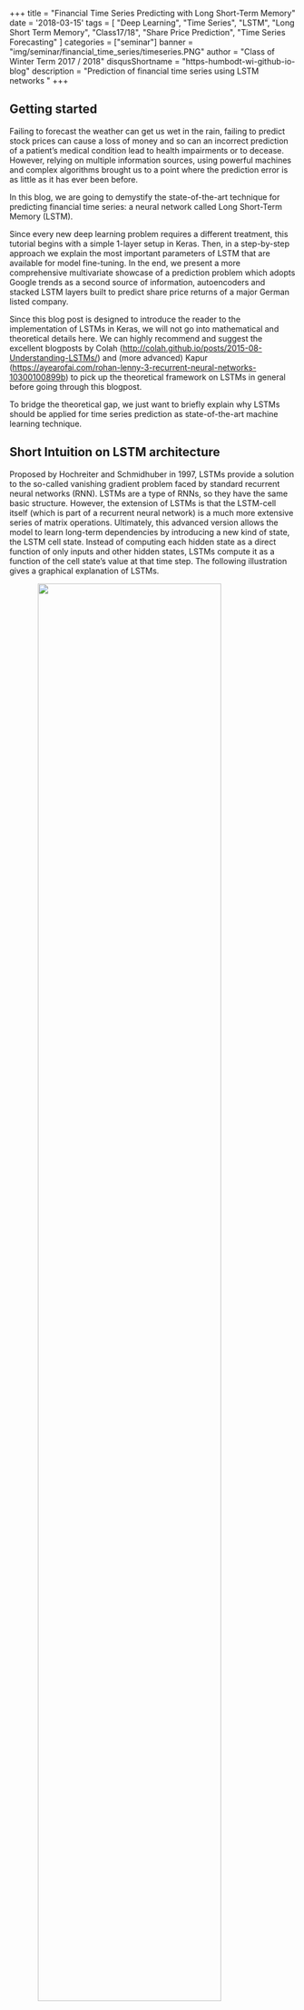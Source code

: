 +++
title = "Financial Time Series Predicting with Long Short-Term Memory"
date = '2018-03-15'
tags = [ "Deep Learning", "Time Series", "LSTM", "Long Short Term Memory", "Class17/18", "Share Price Prediction", "Time Series Forecasting" ]
categories = ["seminar"]
banner = "img/seminar/financial_time_series/timeseries.PNG"
author = "Class of Winter Term 2017 / 2018"
disqusShortname = "https-humbodt-wi-github-io-blog"
description = "Prediction of financial time series using LSTM networks "
+++

## Getting started
Failing to forecast the weather can get us wet in the rain, failing to predict stock prices can cause a loss of money and so can an incorrect prediction of a patient’s medical condition lead to health impairments or to decease. However, relying on multiple information sources, using powerful machines and complex algorithms brought us to a point where the prediction error is as little as it has ever been before.

In this blog, we are going to demystify the state-of-the-art technique for predicting financial time series: a neural network called Long Short-Term Memory (LSTM). 

Since every new deep learning problem requires a different treatment, this tutorial begins with a simple 1-layer setup in Keras. Then, in a step-by-step approach we explain the most important parameters of LSTM that are available for model fine-tuning. In the end, we present a more comprehensive multivariate showcase of a prediction problem which adopts Google trends as a second source of information, autoencoders and stacked LSTM layers built to predict share price returns of a major German listed company.

Since this blog post is designed to introduce the reader to the implementation of LSTMs in Keras, we will not go into mathematical and theoretical details here. We can highly recommend and suggest the excellent blogposts by Colah (http://colah.github.io/posts/2015-08-Understanding-LSTMs/) and  (more advanced) Kapur (https://ayearofai.com/rohan-lenny-3-recurrent-neural-networks-10300100899b) to pick up the theoretical framework on LSTMs in general before going through this blogpost. 

To bridge the theoretical gap, we just want to briefly explain why LSTMs should be applied for time series prediction as state-of-the-art machine learning technique. 

## Short Intuition on LSTM architecture
Proposed by Hochreiter and Schmidhuber in 1997, LSTMs provide a solution to the so-called vanishing gradient problem faced by standard recurrent neural networks (RNN). LSTMs are a type of RNNs, so they have the same basic structure. However, the extension of LSTMs is that the LSTM-cell itself (which is part of a recurrent neural network) is a much more extensive series of matrix operations. Ultimately, this advanced version allows the model to learn long-term dependencies by introducing a new kind of state, the LSTM cell state. Instead of computing each hidden state as a direct function of only inputs and other hidden states, LSTMs compute it as a function of the cell state’s value at that time step. The following illustration gives a graphical explanation of LSTMs.


<img align="center" width="80%" style="display:block;margin:0 auto;" 
src="/blog/img/seminar/financial_time_series/LSTM3-chain_orig.png">

The cell state is the top line in the LSTM cell illustrated in the figure above. It can be intuitively thought of as being a conveyor belt which carries long-term memory. Mathematically, it is just a vector. The reason to use this analogy is because information can flow through a cell very easily without the need for the cell state being modified at all. With RNNs, each hidden state takes all the information from before and fully transforms it by applying a function over it. Each component of the hidden state is modified according to the new information at each single time step. In contrast, the LSTM cell state takes information and only selectively modifies it while the information flows through. This methodology solves the vanishing gradient problem. Why? The key is that new information is added, i.e. not multiplied, to the cell state. Different to multiplication in RNNs, addition distributes gradients equally, the chain-rule does not apply. Thus, when we inject a gradient at the end, it will easily flow back all the way to the beginning without the problem to vanish. But enough theory, let’s get our hands dirty with the implementation in Keras.

## Data Collection

